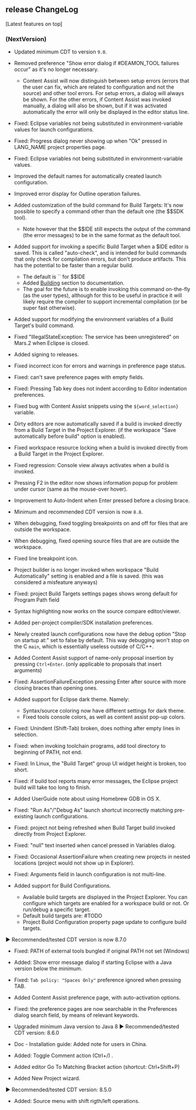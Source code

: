 ## release ChangeLog
[Latest features on top]

### (NextVersion)
 * Updated minimum CDT to version `9.0`.
 * Removed preference "Show error dialog if #DEAMON_TOOL failures occur" as it's no longer necessary.
   * Content Assist will now distinguish between setup errors (errors that the user can fix, which are related to configuration and not the source) and other tool errors. For setup errors, a dialog will always be shown. For the other errors, if Content Assist was invoked manually, a dialog will also be shown, but if it was activated automatically the error will only be displayed in the editor status line. 
 * Fixed: Eclipse variables not being substituted in environment-variable values for launch configurations.

 * Fixed: Progress dialog never showing up when "Ok" pressed in LANG_NAME project properties page.
 * Fixed: Eclipse variables not being substituted in environment-variable values.

 * Improved the default names for automatically created launch configuration.
 * Improved error display for Outline operation failures.

 * Added customization of the build command for Build Targets:
It's now possible to specify a command other than the default one (the $$SDK tool). 
   * Note however that the $$IDE still expects the output of the command (the error messages) to be in the same format as the default tool.
 * Added support for invoking a specific Build Target when a $IDE editor is saved. This is called "auto-check", and is intended for build commands that only check for compilation errors, but don't produce artifacts. This has the potential to be faster than a regular build. 
   * The default is `` for $$IDE
   * Added [Building](documentation/UserGuide.md#building) section to documentation.
   * The goal for the future is to enable invoking this command on-the-fly (as the user types), although for this to be useful in practice it will likely require the compiler to support incremental compilation (or be super fast otherwise).
 * Added support for modifying the environment variables of a Build Target's build command.  
  
 * Fixed "IllegalStateException: The service has been unregistered" on Mars.2 when Eclipse is closed.
 * Added signing to releases.
 * Fixed incorrect icon for errors and warnings in preference page status.
 * Fixed: can't save preference pages with empty fields.
 * Fixed: Pressing Tab key does not indent according to Editor indentation preferences.
 
 * Fixed bug with Content Assist snippets using the `${word_selection}` variable.
 * Dirty editors are now automatically saved if a build is invoked directly from a Build Target in the Project Explorer. (if the workspace "Save automatically before build" option is enabled).
 * Fixed workspace resource locking when a build is invoked directly from a Build Target in the Project Explorer.
 * Fixed regression: Console view always activates when a build is invoked.
 * Pressing F2 in the editor now shows information popup for problem under cursor (same as the mouse-over hover).
 * Improvement to Auto-Indent when Enter pressed before a closing brace. 
 * Minimum and recommended CDT version is now `8.8`.
 * When debugging, fixed toggling breakpoints on and off for files that are outside the workspace.
 * When debugging, fixed opening source files that are are outside the workspace.
 * Fixed line breakpoint icon.
 
 * Project builder is no longer invoked when workspace "Build Automatically" setting is enabled and a file is saved. (this was considered a misfeature anyways)
 * Fixed: project Build Targets settings pages shows wrong default for Program Path field
 
 * Syntax highlighting now works on the source compare editor/viewer.
 * Added per-project compiler/SDK installation preferences.
 * Newly created launch configurations now have the debug option "Stop on startup at:" set to false by default. This way debugging won't stop on the C `main`, which is essentially useless outside of C/C++.
 * Added Content Assist support of name-only proposal insertion by pressing `Ctrl+Enter`. (only applicable to proposals that insert arguments)
 * Fixed: AssertionFailureException pressing Enter after source with more closing braces than opening ones.
 * Added support for Eclipse dark theme. Namely:  
   * Syntax/source coloring now have different settings for dark theme.
   * Fixed tools console colors, as well as content assist pop-up colors.   
 
 * Fixed: Unindent (Shift-Tab) broken, does nothing after empty lines in selection.
 
 * Fixed: when invoking toolchain programs, add tool directory to beginning of PATH, not end.
 * Fixed: In Linux, the "Build Target" group UI widget height is broken, too short.
 * Fixed: if build tool reports many error messages, the Eclipse project build will take too long to finish.
 * Added UserGuide note about using Homebrew GDB in OS X.
 * Fixed: "Run As"/"Debug As" launch shortcut incorrectly matching pre-existing launch configurations.
 * Fixed: project not being refreshed when Build Target build invoked directly from Project Explorer.
 * Fixed: "null" text inserted when cancel pressed in Variables dialog.
 * Fixed: Occasional AssertionFailure when creating new projects in nested locations (project would not show up in Explorer).
 * Fixed: Arguments field in launch configuration is not multi-line.
 * Added support for Build Configurations.
   * Available build targets are displayed in the Project Explorer. 
   You can configure which targets are enabled for a workspace build or not. Or run/debug a specific target.
   * Default build targets are: #TODO
   * Project Build Configuration property page update to configure build targets.
 
  ▶ Recommended/tested CDT version is now 8.7.0

 * Fixed: PATH of external tools bungled if original PATH not set (Windows) 

 * Added: Show error message dialog if starting Eclipse with a Java version below the minimum.
 * Fixed: `Tab policy: "Spaces Only"` preference ignored when pressing TAB.
 * Added Content Assist preference page, with auto-activation options.
 * Fixed: the preference pages are now searchable in the Preferences dialog search field, by means of relevant keywords.

 * Upgraded minimum Java version to Java 8
  ▶ Recommended/tested CDT version: 8.6.0
  
 * Doc - Installation guide: Added note for users in China.

 * Added: Toggle Comment action (Ctrl+/) .
 * Added editor Go To Matching Bracket action (shortcut: Ctrl+Shift+P)

 * Added New Project wizard.
 
  ▶ Recommended/tested CDT version: 8.5.0
  
 * Added: Source menu with shift rigth/left operations.

  